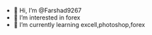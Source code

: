 - 👋 Hi, I’m @Farshad9267
- 👀 I’m interested in forex
- 🌱 I’m currently learning excell,photoshop,forex
<!---
Farshad9267/Farshad9267 is a ✨ special ✨ repository because its `README.md` (this file) appears on your GitHub profile.
You can click the Preview link to take a look at your changes.
--->
